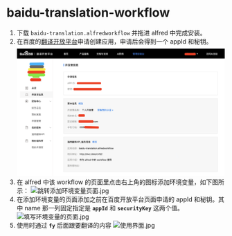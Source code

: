 # baidu-translation-workflow

1. 下载 `baidu-translation.alfredworkflow` 并拖进 alfred 中完成安装。
2. 在百度的[翻译开放平台](https://api.fanyi.baidu.com/api/trans/product/desktop?req=developer)申请创建应用，申请后会得到一个 appId 和秘钥。
![百度开放平台页面.jpg](https://github.com/zhangtianhao/baidu-translation-workflow/blob/main/image/%E7%99%BE%E5%BA%A6%E5%BC%80%E6%94%BE%E5%B9%B3%E5%8F%B0%E9%A1%B5%E9%9D%A2.jpg)
3. 在 alfred 中该 workflow 的页面里点击右上角的图标添加环境变量，如下图所示：
![跳转添加环境变量页面.jpg](http://ww1.sinaimg.cn/large/8c9b2ef7gy1gk0ejikvp5j21b80mqwm2.jpg)
4. 在添加环境变量的页面添加之前在百度开放平台页面申请的 appId 和秘钥。其中 name 那一列固定指定是 **`appId`** 和 **`securityKey`** 这两个值。
![填写环境变量的页面.jpg](http://ww1.sinaimg.cn/large/8c9b2ef7gy1gk0eio1py6j21nk0f6jyp.jpg)
5. 使用时通过 **`fy`** 后面跟要翻译的内容
![使用界面.jpg](http://ww1.sinaimg.cn/large/8c9b2ef7gy1gk0ej76k8vj20wi06un0w.jpg)
